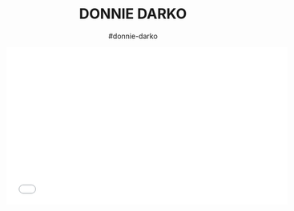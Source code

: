 <!DOCTYPE html>
<html lang="en">
<head>
    <meta charset="UTF-8">
    <meta name="viewport" content="width=device-width, initial-scale=1.0">
    <title>hello word</title>
</head>
<body>
    <header><BINFIRMES</header>
    <h1>DONNIE DARKO</h1>
    <P>#donnie-darko</P>
    <iframe width="560" height="315" src=<iframe width="560" height="315" src="https://www.youtube.com/embed/ZZyBaFYFySk?si=yWMDRXlAGhKgvx_n" title="YouTube video player" frameborder="0" allow="accelerometer; autoplay; clipboard-write; encrypted-media; gyroscope; picture-in-picture; web-share" referrerpolicy="strict-origin-when-cross-origin" allowfullscreen></iframe></iframe>
    
</body>
</html>

